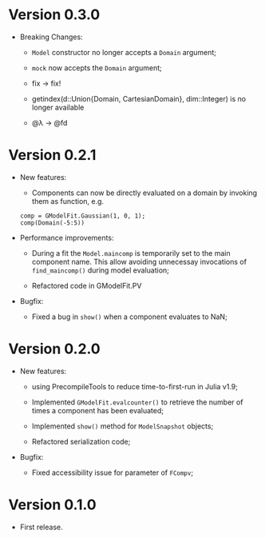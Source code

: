 # Version 0.3.0
- Breaking Changes:
	* `Model` constructor no longer accepts a `Domain` argument;
	
	* `mock` now accepts the `Domain` argument;

	* fix -> fix!

    * getindex(d::Union{Domain, CartesianDomain}, dim::Integer) is no longer available

    * @λ -> @fd
	

# Version 0.2.1

- New features:
	* Components can now be directly evaluated on a domain by invoking them as function, e.g.
	```
	comp = GModelFit.Gaussian(1, 0, 1);
	comp(Domain(-5:5))
	```

- Performance improvements:
	* During a fit the `Model.maincomp` is temporarily set to the main component name.  This allow avoiding unnecessay invocations of `find_maincomp()` during model evaluation;

	* Refactored code in GModelFit.PV


- Bugfix:
	* Fixed a bug in `show()` when a component evaluates to NaN;


# Version 0.2.0

- New features:
	* using PrecompileTools to reduce time-to-first-run in Julia v1.9;

    * Implemented `GModelFit.evalcounter()` to retrieve the number of times a component has been evaluated;

	* Implemented `show()` method for `ModelSnapshot` objects;

	* Refactored serialization code;

- Bugfix:
	* Fixed accessibility issue for parameter of `FCompv`;


# Version 0.1.0
- First release.
